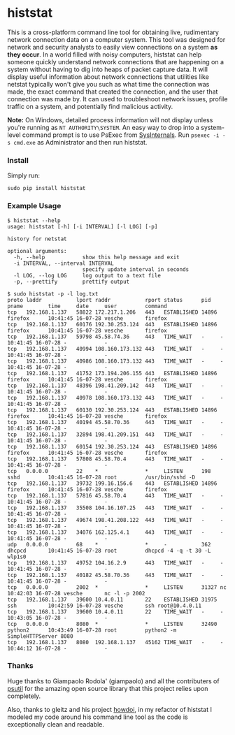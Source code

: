 # histstat

This is a cross-platform command line tool for obtaining live, rudimentary network connection data on a computer system. This tool was designed for network and security analysts to easily view connections on a system **as they occur**. In a world filled with noisy computers, histstat can help someone quickly understand network connections that are happening on a system without having to dig into heaps of packet capture data. It will display useful information about network connections that utilities like netstat typically won't give you such as what time the connection was made, the exact command that created the connection, and the user that connection was made by. It can used to troubleshoot network issues, profile traffic on a system, and potentially find malicious activity.

**Note:** On Windows, detailed process information will not display unless you're running as `NT AUTHORITY\SYSTEM`. An easy way to drop into a system-level command prompt is to use PsExec from [SysInternals](https://technet.microsoft.com/en-us/sysinternals/bb842062.aspx). Run `psexec -i -s cmd.exe` as Administrator and then run histstat.

### Install
Simply run:
```
sudo pip install histstat
```

### Example Usage
```
$ histstat --help
usage: histstat [-h] [-i INTERVAL] [-l LOG] [-p]

history for netstat

optional arguments:
  -h, --help            show this help message and exit
  -i INTERVAL, --interval INTERVAL
                        specify update interval in seconds
  -l LOG, --log LOG     log output to a text file
  -p, --prettify        prettify output

$ sudo histstat -p -l log.txt
proto laddr           lport raddr           rport status      pid   pname        time     date     user         command
tcp   192.168.1.137   58822 172.217.1.206   443   ESTABLISHED 14896 firefox      10:41:45 16-07-28 vesche       firefox
tcp   192.168.1.137   60176 192.30.253.124  443   ESTABLISHED 14896 firefox      10:41:45 16-07-28 vesche       firefox
tcp   192.168.1.137   59798 45.58.74.36     443   TIME_WAIT   -     -            10:41:45 16-07-28 -            -
tcp   192.168.1.137   40994 108.160.173.132 443   TIME_WAIT   -     -            10:41:45 16-07-28 -            -
tcp   192.168.1.137   40986 108.160.173.132 443   TIME_WAIT   -     -            10:41:45 16-07-28 -            -
tcp   192.168.1.137   41752 173.194.206.155 443   ESTABLISHED 14896 firefox      10:41:45 16-07-28 vesche       firefox
tcp   192.168.1.137   48396 198.41.209.142  443   TIME_WAIT   -     -            10:41:45 16-07-28 -            -
tcp   192.168.1.137   40978 108.160.173.132 443   TIME_WAIT   -     -            10:41:45 16-07-28 -            -
tcp   192.168.1.137   60130 192.30.253.124  443   ESTABLISHED 14896 firefox      10:41:45 16-07-28 vesche       firefox
tcp   192.168.1.137   40194 45.58.70.36     443   TIME_WAIT   -     -            10:41:45 16-07-28 -            -
tcp   192.168.1.137   32894 198.41.209.151  443   TIME_WAIT   -     -            10:41:45 16-07-28 -            -
tcp   192.168.1.137   60154 192.30.253.124  443   ESTABLISHED 14896 firefox      10:41:45 16-07-28 vesche       firefox
tcp   192.168.1.137   57808 45.58.70.4      443   TIME_WAIT   -     -            10:41:45 16-07-28 -            -
tcp   0.0.0.0         22    *               *     LISTEN      198   sshd         10:41:45 16-07-28 root         /usr/bin/sshd -D
tcp   192.168.1.137   39732 199.16.156.6    443   ESTABLISHED 14896 firefox      10:41:45 16-07-28 vesche       firefox
tcp   192.168.1.137   57816 45.58.70.4      443   TIME_WAIT   -     -            10:41:45 16-07-28 -            -
tcp   192.168.1.137   35508 104.16.107.25   443   TIME_WAIT   -     -            10:41:45 16-07-28 -            -
tcp   192.168.1.137   49674 198.41.208.122  443   TIME_WAIT   -     -            10:41:45 16-07-28 -            -
tcp   192.168.1.137   34076 162.125.4.1     443   TIME_WAIT   -     -            10:41:45 16-07-28 -            -
udp   0.0.0.0         68    *               *     -           362   dhcpcd       10:41:45 16-07-28 root         dhcpcd -4 -q -t 30 -L wlp1s0
tcp   192.168.1.137   49752 104.16.2.9      443   TIME_WAIT   -     -            10:41:45 16-07-28 -            -
tcp   192.168.1.137   40182 45.58.70.36     443   TIME_WAIT   -     -            10:41:45 16-07-28 -            -
tcp   0.0.0.0         2002  *               *     LISTEN      31327 nc           10:42:03 16-07-28 vesche       nc -l -p 2002
tcp   192.168.1.137   39600 10.4.0.11       22    ESTABLISHED 31975 ssh          10:42:59 16-07-28 vesche       ssh root@10.4.0.11
tcp   192.168.1.137   39600 10.4.0.11       22    TIME_WAIT   -     -            10:43:05 16-07-28 -            -
tcp   0.0.0.0         8080  *               *     LISTEN      32490 python2      10:43:49 16-07-28 root         python2 -m SimpleHTTPServer 8080
tcp   192.168.1.137   8080  192.168.1.137   45162 TIME_WAIT   -     -            10:44:12 16-07-28 -            -
```

### Thanks
Huge thanks to Giampaolo Rodola' (giampaolo) and all the contributers of [psutil](https://github.com/giampaolo/psutil) for the amazing open source library that this project relies upon completely.

Also, thanks to gleitz and his project [howdoi](https://github.com/gleitz/howdoi), in my refactor of histstat I modeled my code around his command line tool as the code is exceptionally clean and readable.
